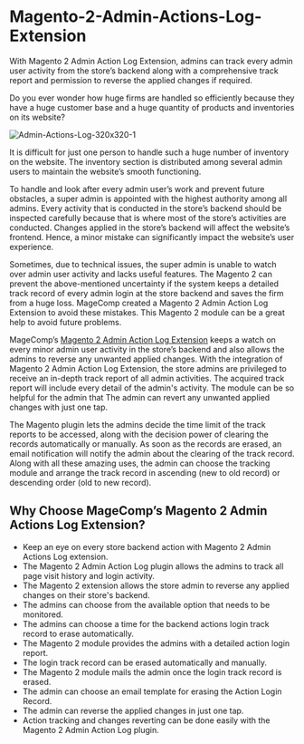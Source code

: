 # Magento-2-Admin-Actions-Log-Extension

With Magento 2 Admin Action Log Extension, admins can track every admin user activity from the store’s backend along with a comprehensive track report and permission to reverse the applied changes if required.

Do you ever wonder how huge firms are handled so efficiently because they have a huge customer base and a huge quantity of products and inventories on its website? 

![Admin-Actions-Log-320x320-1](https://user-images.githubusercontent.com/84722152/218991855-8af33785-159a-4d8a-a332-53c8e70bf001.png)

It is difficult for just one person to handle such a huge number of inventory on the website. The inventory section is distributed among several admin users to maintain the website’s smooth functioning.

To handle and look after every admin user’s work and prevent future obstacles, a super admin is appointed with the highest authority among all admins. Every activity that is conducted in the store’s backend should be inspected carefully because that is where most of the store’s activities are conducted. Changes applied in the store’s backend will affect the website’s frontend. Hence, a minor mistake can significantly impact the website’s user experience.

Sometimes, due to technical issues, the super admin is unable to watch over admin user activity and lacks useful features. The Magento 2 can prevent the above-mentioned uncertainty if the system keeps a detailed track record of every admin login at the store backend and saves the firm from a huge loss. MageComp created a Magento 2 Admin Action Log Extension to avoid these mistakes. This Magento 2 module can be a great help to avoid future problems.

MageComp’s [Magento 2 Admin Action Log Extension](https://magecomp.com/magento-2-admin-actions-log.html) keeps a watch on every minor admin user activity in the store’s backend and also allows the admins to reverse any unwanted applied changes. With the integration of Magento 2 Admin Action Log Extension, the store admins are privileged to receive an in-depth track report of all admin activities. The acquired track report will include every detail of the admin's activity. The module can be so helpful for the admin that The admin can revert any unwanted applied changes with just one tap.

The Magento plugin lets the admins decide the time limit of the track reports to be accessed, along with the decision power of clearing the records automatically or manually. As soon as the records are erased, an email notification will notify the admin about the clearing of the track record. Along with all these amazing uses, the admin can choose the tracking module and arrange the track record in ascending (new to old record) or descending order (old to new record).

## Why Choose MageComp’s Magento 2 Admin Actions Log Extension?

- Keep an eye on every store backend action with Magento 2 Admin Actions Log extension.
- The Magento 2 Admin Action Log plugin allows the admins to track all page visit history and login activity.
- The Magento 2 extension allows the store admin to reverse any applied changes on their store's backend.
- The admins can choose from the available option that needs to be monitored.
- The admins can choose a time for the backend actions login track record to erase automatically.
- The Magento 2 module provides the admins with a detailed action login report.
- The login track record can be erased automatically and manually. 
- The Magento 2 module mails the admin once the login track record is erased.
- The admin can choose an email template for erasing the Action Login Record.
- The admin can reverse the applied changes in just one tap.
- Action tracking and changes reverting can be done easily with the Magento 2 Admin Action Log plugin.
